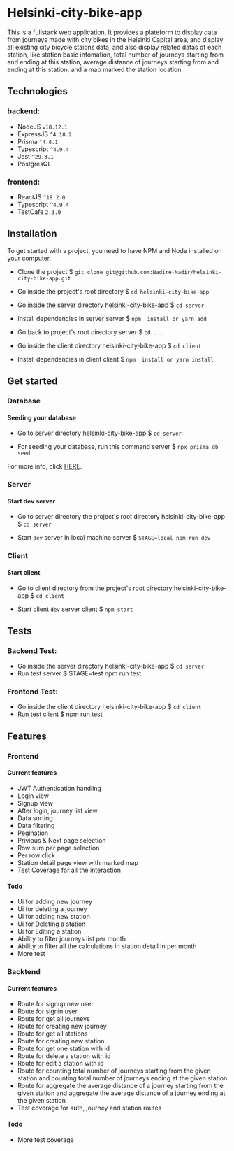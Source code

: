 # Helsinki-city-bike-app

This is a fullstack web application,  It provides a plateform to display data from journeys made with city bikes in the Helsinki Capital area, and display all existing city bicycle staions data, and also display related datas of each station, like station basic infomation, total number of journeys starting from and ending at this station, average distance of journeys starting from and ending at this station, and a map marked the station location.

## Technologies
### backend:
 - NodeJS  `v18.12.1`
 - ExpressJS `^4.18.2`
 - Prisma `^4.8.1`
 - Typescript `^4.9.4`
 - Jest `^29.3.1`
 - PostgresQL
 
 ### frontend:
 - ReactJS `^18.2.0`
 - Typescript `^4.9.4`
 - TestCafe `2.3.0`

 
## Installation

To get started with a project, you need to have NPM and Node installed on your computer.

 - Clone the project
$ `git clone git@github.com:Nadire-Nadir/helsinki-city-bike-app.git`

 - Go inside the project's root directory
 $ `cd helsinki-city-bike-app` 
 - Go inside the server directory 
 helsinki-city-bike-app $ `cd server`
 - Install dependencies in server
 server $ `npm  install or yarn add` 
 - Go back to project's root directory
 server $ `cd . .`
 - Go inside the client directory 
 helsinki-city-bike-app $ `cd client`
 - Install dependencies in client
 client $ `npm  install or yarn install` 


## Get started
### Database

#### Seeding your database

 - Go to server directory 
 helsinki-city-bike-app $ `cd server`
 
 - For seeding your database, run this command
  server $  `npx prisma db seed`
  
  For more info, click [HERE](https://www.prisma.io/docs/guides/database/seed-database).

### Server

#### Start dev server
 - Go to server directory the project's root directory
 helsinki-city-bike-app $ `cd server`
 
 - Start `dev` server in local machine
  server $  `STAGE=local npm run dev`
  
### Client

#### Start client
 - Go to client directory from the project's root directory
 helsinki-city-bike-app $ `cd client`
 
 - Start client `dev` server
  client $  `npm start`

## Tests

### Backend Test:
 - Go inside the server directory 
 helsinki-city-bike-app $ `cd server`
 - Run test
 server $ STAGE=test npm run test

### Frontend Test:
 - Go inside the client directory 
 helsinki-city-bike-app $ `cd client`
  - Run test
 client $  npm run test

## Features

### Frontend
#### Current features 
 - JWT Authentication handling
 - Login view
 - Signup view
 - After login, journey list view
 - Data sorting
 - Data filtering
 - Pegination
 - Privious & Next page selection
 - Row sum per page selection
 - Per row click
 - Station detail page view with marked map
 - Test Coverage for all the interaction
 
#### Todo
 - Ui for adding new journey
 - Ui for deleting a journey
 - Ui for adding new station
 - Ui for Deleting a station
 - Ui for Editing a station
 - Ability to filter journeys list per month
 - Ability to filter all the calculations in station detail in per month
 - More test

### Backtend
#### Current features 

 - Route for signup new user
 - Route for signin user
 - Route for get all journeys
 - Route for creating new journey
  - Route for get all stations
 - Route for creating new station
 - Route for get one station with id
 - Route for delete a station with id
 - Route for edit a station with id
 - Route for counting total number of journeys starting from the given station and counting total number of journeys ending at the given station
 - Route for aggregate the average distance of a journey starting from the given station and aggregate the average distance of a journey ending at the given station
 - Test coverage for auth, journey and station routes

#### Todo

 - More test coverage
